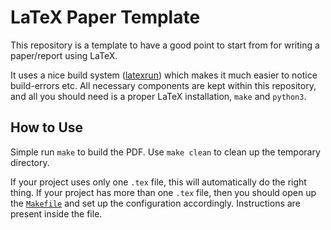 # LaTeX Paper Template

This repository is a template to have a good point to start from for
writing a paper/report using LaTeX.

It uses a nice build system
([latexrun](https://github.com/aclements/latexrun)) which makes it
much easier to notice build-errors etc. All necessary components are
kept within this repository, and all you should need is a proper LaTeX
installation, `make` and `python3`.

## How to Use

Simple run `make` to build the PDF. Use `make clean` to clean up the
temporary directory.

If your project uses only one `.tex` file, this will automatically do
the right thing. If your project has more than one `.tex` file, then
you should open up the [`Makefile`](./Makefile) and set up the
configuration accordingly. Instructions are present inside the file.

